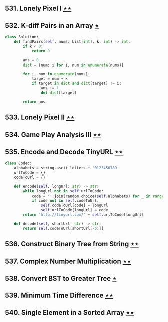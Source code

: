 ## 531. Lonely Pixel I [$\star\star$](https://leetcode.com/problems/lonely-pixel-i)

## 532. K-diff Pairs in an Array [$\star$](https://leetcode.com/problems/k-diff-pairs-in-an-array)

```python
class Solution:
    def findPairs(self, nums: List[int], k: int) -> int:
        if k < 0:
            return 0

        ans = 0
        dict = {num: i for i, num in enumerate(nums)}

        for i, num in enumerate(nums):
            target = num + k
            if target in dict and dict[target] != i:
                ans += 1
                del dict[target]

        return ans
```

## 533. Lonely Pixel II [$\star\star$](https://leetcode.com/problems/lonely-pixel-ii)

## 534. Game Play Analysis III [$\star\star$](https://leetcode.com/problems/game-play-analysis-iii)

## 535. Encode and Decode TinyURL [$\star\star$](https://leetcode.com/problems/encode-and-decode-tinyurl)

```python
class Codec:
    alphabets = string.ascii_letters + '0123456789'
    urlToCode = {}
    codeToUrl = {}

    def encode(self, longUrl: str) -> str:
        while longUrl not in self.urlToCode:
            code = ''.join(random.choice(self.alphabets) for _ in range(6))
            if code not in self.codeToUrl:
                self.codeToUrl[code] = longUrl
                self.urlToCode[longUrl] = code
        return 'http://tinyurl.com/' + self.urlToCode[longUrl]

    def decode(self, shortUrl: str) -> str:
        return self.codeToUrl[shortUrl[-6:]]
```

## 536. Construct Binary Tree from String [$\star\star$](https://leetcode.com/problems/construct-binary-tree-from-string)

## 537. Complex Number Multiplication [$\star\star$](https://leetcode.com/problems/complex-number-multiplication)

## 538. Convert BST to Greater Tree [$\star$](https://leetcode.com/problems/convert-bst-to-greater-tree)

## 539. Minimum Time Difference [$\star\star$](https://leetcode.com/problems/minimum-time-difference)

## 540. Single Element in a Sorted Array [$\star\star$](https://leetcode.com/problems/single-element-in-a-sorted-array)
